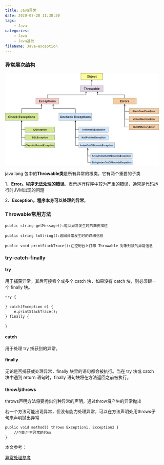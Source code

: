 ```yaml
---
title: Java异常
date: 2020-07-28 11:38:50
tags:
	- Java
categories:
	- Java
	- Java基础
fileName: Java-exception
---
```


### 异常层次结构

<img src="5、Java异常/exception-chart.png" style="zoom:67%;" />

 java.lang 包中的**Throwable类**是所有异常的根类。它有两个重要的子类

1、**Error。程序无法处理的错误**。表示运行程序中较为严重的错误，通常是代码运行时JVM出现的问题

2、**Exception。程序本身可以处理的异常**。



### Throwable常用方法

```
public string getMessage():返回异常发生时的简要描述

public string toString():返回异常发生时的详细信息

public void printStackTrace():在控制台上打印 Throwable 对象封装的异常信息
```





### try-catch-finally

#### try

用于捕获异常。其后可接零个或多个 catch 块，如果没有 catch 块，则必须跟一个 finally 块。

```
try {

} catch(Exception e) {
	e.printStackTrace();
} finally {

}
```

#### catch

用于处理 try 捕获到的异常。

#### finally

无论是否捕获或处理异常，finally 块里的语句都会被执行。当在 try 块或 catch 块中遇到 return 语句时，finally 语句块将在方法返回之前被执行。



#### throw与throws

throws声明方法将要抛出何种异常的声明，通过throw将产生的异常抛出

若一个方法可能出现异常，但没有能力处理异常，可以在方法声明处用throws子句来声明抛出异常

```
public void method() throws Exception1, Exception2 {
	//可能产生异常的代码
}
```





本文参考：

[异常处理参考](https://gitee.com/SnailClimb/JavaGuide/blob/master/docs/java/Java基础知识.md#14-%E6%96%B9%E6%B3%95%E5%87%BD%E6%95%B0)